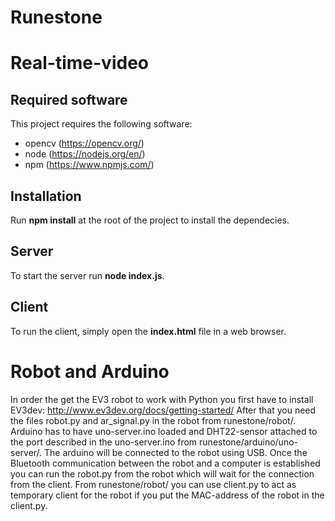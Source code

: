 # Runestone

# Real-time-video

## Required software
This project requires the following software:
* opencv (https://opencv.org/)
* node (https://nodejs.org/en/)
* npm (https://www.npmjs.com/)

## Installation 

Run **npm install** at the root of the project to install the dependecies.

## Server  
To start the server run **node index.js**.

## Client 
To run the client, simply open the **index.html** file in a web browser. 

# Robot and Arduino
In order the get the EV3 robot to work with Python you first have to install EV3dev:
http://www.ev3dev.org/docs/getting-started/
After that you need the files robot.py and ar_signal.py in the robot from runestone/robot/. Arduino has to have uno-server.ino loaded and DHT22-sensor attached to the port described in the uno-server.ino from runestone/arduino/uno-server/. The arduino will be connected to the robot using USB. Once the Bluetooth communication between the robot and a computer is established you can run the robot.py from the robot which will wait for the connection from the client. From runestone/robot/ you can use client.py to act as temporary client for the robot if you put the MAC-address of the robot in the client.py.

